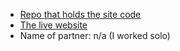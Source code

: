+ [Repo that holds the site code](https://github.com/ischeff/web-demo-2021)
+ [The live website](https://ischeff.github.io/web-demo-2021/)
+ Name of partner: n/a (I worked solo)
